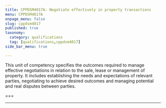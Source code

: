 ```yaml
---
title: CPPDSM4017A: Negotiate effectively in property transactions
menu: CPPDSM4017A
onpage_menu: false
slug: cppdsm4017
published: true
taxonomy:
  category: qualifications
  tag: [qualifications,cppdsm4017]
side_bar_menu: true

---
```


This unit of competency specifies the outcomes required to manage effective negotiations in relation to the sale, lease or management of property. It includes establishing the needs and expectations of relevant parties, negotiating to achieve desired outcomes and managing potential and real disputes between parties.

===

---
